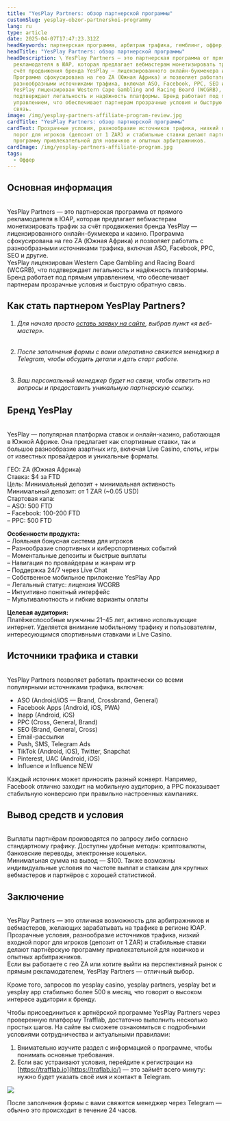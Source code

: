 ```yaml
---
title: "YesPlay Partners: обзор партнерской программы"
customSlug: yesplay-obzor-partnerskoi-programmy
lang: ru
type: article
date: 2025-04-07T17:47:23.312Z
headKeywords: партнерская программа, арбитраж трафика, гемблинг, оффер, беттинг
headTitle: "YesPlay Partners: обзор партнерской программы"
headDescription: \ YesPlay Partners — это партнерская программа от прямого
  рекламодателя в ЮАР, которая предлагает вебмастерам монетизировать трафик за
  счёт продвижения бренда YesPlay — лицензированного онлайн-букмекера и казино.
  Программа сфокусирована на гео ZA (Южная Африка) и позволяет работать с
  разнообразными источниками трафика, включая ASO, Facebook, PPC, SEO и другие.\
  YesPlay лицензирован Western Cape Gambling and Racing Board (WCGRB), что
  подтверждает легальность и надёжность платформы. Бренд работает под прямым
  управлением, что обеспечивает партнерам прозрачные условия и быструю обратную
  связь.
image: /img/yesplay-partners-affiliate-program-review.jpg
cardTitle: "YesPlay Partners: обзор партнерской программы"
cardText: Прозрачные условия, разнообразие источников трафика, низкий входной
  порог для игроков (депозит от 1 ZAR) и стабильные ставки делают партнёрскую
  программу привлекательной для новичков и опытных арбитражников.
cardImage: /img/yesplay-partners-affiliate-program.jpg
tags:
  - Оффер
---
```



## Основная информация

\
YesPlay Partners — это партнерская программа от прямого рекламодателя в ЮАР, которая предлагает вебмастерам монетизировать трафик за счёт продвижения бренда YesPlay — лицензированного онлайн-букмекера и казино. Программа сфокусирована на гео ZA (Южная Африка) и позволяет работать с разнообразными источниками трафика, включая ASO, Facebook, PPC, SEO и другие.\
YesPlay лицензирован Western Cape Gambling and Racing Board (WCGRB), что подтверждает легальность и надёжность платформы. Бренд работает под прямым управлением, что обеспечивает партнерам прозрачные условия и быструю обратную связь.



## Как стать партнером YesPlay Partners?

1. ###### Для начала просто [оставь заявку на сайте](https://trafflab.io), выбрав пункт «я веб-мастер».
2. ###### После заполнения формы с вами оперативно свяжется менеджер в Telegram, чтобы обсудить детали и дать старт работе.
3. ###### Ваш персональный менеджер будет на связи, чтобы ответить на вопросы и предоставить уникальную партнерскую ссылку.



## Бренд YesPlay

\
YesPlay — популярная платформа ставок и онлайн-казино, работающая в Южной Африке. Она предлагает как спортивные ставки, так и большое разнообразие азартных игр, включая Live Casino, слоты, игры от известных провайдеров и уникальные форматы.

ГЕО: ZA (Южная Африка)\
Ставка: $4 за FTD\
Цель: Минимальный депозит + минимальная активность\
Минимальный депозит: от 1 ZAR (~0.05 USD)\
Стартовая капа:\
– ASO: 500 FTD\
– Facebook: 100-200 FTD\
– PPC: 500 FTD

**Особенности продукта:**\
– Лояльная бонусная система для игроков\
– Разнообразие спортивных и киберспортивных событий\
– Моментальные депозиты и быстрые выплаты\
– Навигация по провайдерам и жанрам игр\
– Поддержка 24/7 через Live Chat\
– Собственное мобильное приложение YesPlay App\
– Легальный статус: лицензия WCGRB\
– Интуитивно понятный интерфейс\
– Мультивалютность и гибкие варианты оплаты

**Целевая аудитория:**\
Платёжеспособные мужчины 21–45 лет, активно использующие интернет. Уделяется внимание мобильному трафику и пользователям, интересующимся спортивными ставками и Live Casino.



## Источники трафика и ставки

\
YesPlay Partners позволяет работать практически со всеми популярными источниками трафика, включая:

* ASO (Android/iOS — Brand, Crossbrand, General)
* Facebook Apps (Android, iOS, PWA)
* Inapp (Android, iOS)
* PPC (Cross, General, Brand)
* SEO (Brand, General, Cross)
* Email-рассылки
* Push, SMS, Telegram Ads
* TikTok (Android, iOS), Twitter, Snapchat
* Pinterest, UAC (Android, iOS)
* Influence и Influence NEW

Каждый источник может приносить разный конверт. Например, Facebook отлично заходит на мобильную аудиторию, а PPC показывает стабильную конверсию при правильно настроенных кампаниях.



## Вывод средств и условия

\
Выплаты партнёрам производятся по запросу либо согласно стандартному графику. Доступны удобные методы: криптовалюты, банковские переводы, электронные кошельки.\
Минимальная сумма на вывод — $100. Также возможны индивидуальные условия по частоте выплат и ставкам для крупных вебмастеров и партнёров с хорошей статистикой.



## Заключение

\
YesPlay Partners — это отличная возможность для арбитражников и вебмастеров, желающих зарабатывать на трафике в регионе ЮАР. Прозрачные условия, разнообразие источников трафика, низкий входной порог для игроков (депозит от 1 ZAR) и стабильные ставки делают партнёрскую программу привлекательной для новичков и опытных арбитражников.\
Если вы работаете с гео ZA или хотите выйти на перспективный рынок с прямым рекламодателем, YesPlay Partners — отличный выбор.

Кроме того, запросов по yesplay casino, yesplay partners, yesplay bet и yesplay app стабильно более 500 в месяц, что говорит о высоком интересе аудитории к бренду.



Чтобы присоединиться к артнёрской программе YesPlay Partners через проверенную платформу Trafflab, достаточно выполнить несколько простых шагов. На сайте вы сможете ознакомиться с подробными условиями сотрудничества и актуальными правилами:

1. Внимательно изучите раздел с информацией о программе, чтобы понимать основные требования.
2. Если вас устраивают условия, перейдите к регистрации на [https://trafflab.io](https://traflab.io/) — это займёт всего минуту: нужно будет указать своё имя и контакт в Telegram.

![](https://lh7-rt.googleusercontent.com/docsz/AD_4nXd-fsst3tDiZ6cJtmxhHL0FEteh6rZujMwGq0W2JJTOJeJvQWoFiiIJnfWYc5tzLu38_V1CGvKLshuh9nwuuQ-ipGM1Ydr-X6lyhBgYyH_3fRkzDFzLVRYHX3sWp8j08Q?key=tM7vBfTZM1QXxG0PJKYs_fwI)

После заполнения формы с вами свяжется менеджер через Telegram — обычно это происходит в течение 24 часов.